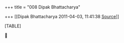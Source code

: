 +++
title = "008 Dipak Bhattacharya"

+++
[[Dipak Bhattacharya	2011-04-03, 11:41:38 [Source](https://groups.google.com/g/bvparishat/c/7NY5SEvADjY)]]



[TABLE]



